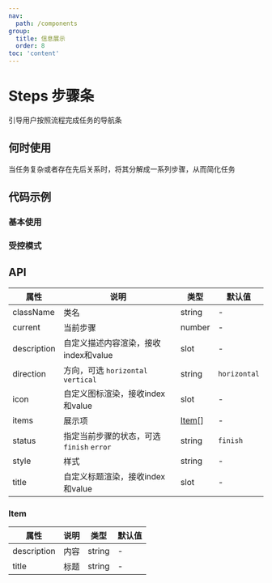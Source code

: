 ```yaml
---
nav:
  path: /components
group:
  title: 信息展示
  order: 8
toc: 'content'
---
```

# Steps 步骤条
引导用户按照流程完成任务的导航条
## 何时使用
当任务复杂或者存在先后关系时，将其分解成一系列步骤，从而简化任务
## 代码示例

### 基本使用
<code src='pages/Steps/index'></code>

### 受控模式
<code src='pages/StepsControl/index'></code>


## API
| 属性 | 说明 | 类型 | 默认值 |
| -----|-----|-----|-----|
| className | 类名 | string | - |
| current | 当前步骤 | number | - |
| description | 自定义描述内容渲染，接收index和value | slot | - |
| direction | 方向，可选 `horizontal` `vertical` | string | `horizontal` |
| icon | 自定义图标渲染，接收index和value | slot | - |
| items | 展示项 | [Item](#item)[] | - |
| status | 指定当前步骤的状态，可选 `finish` `error` | string | `finish` |
| style | 样式 | string | - |
| title | 自定义标题渲染，接收index和value | slot | - |

### Item
| 属性 | 说明 | 类型 | 默认值 |
| -----|-----|-----|-----|
| description | 内容 | string | - |
| title | 标题 | string | - |